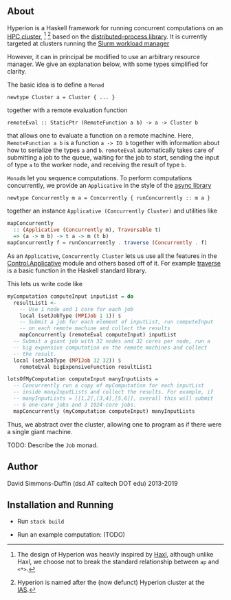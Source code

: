 About 
-----

Hyperion is a Haskell framework for running concurrent computations on
an [HPC cluster](https://en.wikipedia.org/wiki/High-performance_computing), [^1] [^2] based
on the [distributed-process library](http://hackage.haskell.org/package/distributed-process-0.7.4). It is currently targeted at clusters running the [Slurm workload manager](https://slurm.schedmd.com/documentation.html)

However, it can in principal be modified to use an arbitrary resource manager.
We give an explanation below, with some types simplified for clarity.

The basic idea is to define a `Monad`

    newtype Cluster a = Cluster { ... }

together with a remote evaluation function

    remoteEval :: StaticPtr (RemoteFunction a b) -> a -> Cluster b

that allows one to evaluate a function on a remote machine. Here,
`RemoteFunction a b` is a function `a -> IO b` together with
information about how to serialize the types `a` and `b`. `remoteEval`
automatically takes care of submitting a job to the queue, waiting for
the job to start, sending the input of type `a` to the worker node,
and receiving the result of type `b`.

`Monad`s let you sequence computations. To perform computations
concurrently, we provide an `Applicative` in the style of the
[async library](http://hackage.haskell.org/package/async-2.2.1)

    newtype Concurrently m a = Concurrently { runConcurrently :: m a }

together an instance `Applicative (Concurrently Cluster)` and utilities like

```haskell
mapConcurrently
  :: (Applicative (Concurrently m), Traversable t)
  => (a -> m b) -> t a -> m (t b)
mapConcurrently f = runConcurrently . traverse (Concurrently . f)
```

As an `Applicative`, `Concurrently Cluster` lets us use all the features in the
[Control.Applicative](http://hackage.haskell.org/package/base-4.12.0.0/docs/Control-Applicative.html)
module and others based off of it. For example [traverse](http://hackage.haskell.org/package/base-4.12.0.0/docs/Data-Traversable.html#v:traverse)
is a basic function in the Haskell standard library.

This lets us write code like

```haskell
myComputation computeInput inputList = do
  resultList1 <- 
    -- Use 1 node and 1 core for each job
    local (setJobType (MPIJob 1 1)) $
    -- Submit a job for each element of inputList, run computeInput
    -- on each remote machine and collect the results
    mapConcurrently (remoteEval computeInput) inputList
  -- Submit a giant job with 32 nodes and 32 cores per node, run a
  -- big expensive computation on the remote machines and collect
  -- the result.
  local (setJobType (MPIJob 32 32)) $
    remoteEval bigExpensiveFunction resultList1

lotsOfMyComputation computeInput manyInputLists =
  -- Concurrently run a copy of myComputation for each inputList
  -- inside manyInputLists and collect the results. For example, if
  -- manyInputLists = [[1,2],[3,4],[5,6]], overall this will submit
  -- 6 one-core jobs and 3 1024-core jobs.
  mapConcurrently (myComputation computeInput) manyInputLists
```
      
Thus, we abstract over the cluster, allowing one to program as if
there were a single giant machine.

TODO: Describe the `Job` monad.

Author
------

David Simmons-Duffin (dsd AT caltech DOT edu) 2013-2019

Installation and Running
------------------------

- Run `stack build`

- Run an example computation: (TODO)
  
[^1]: The design of Hyperion was heavily inspired by [Haxl](https://github.com/facebook/Haxl),
although unlike Haxl, we choose not to break the standard relationship between `ap` and `<*>`.

[^2]: Hyperion is named after the (now defunct) Hyperion cluster at the [IAS](https://www.ias.edu/).

